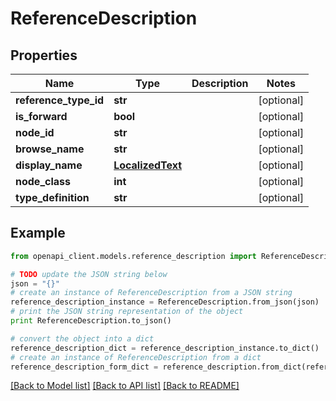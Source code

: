 # ReferenceDescription


## Properties
Name | Type | Description | Notes
------------ | ------------- | ------------- | -------------
**reference_type_id** | **str** |  | [optional] 
**is_forward** | **bool** |  | [optional] 
**node_id** | **str** |  | [optional] 
**browse_name** | **str** |  | [optional] 
**display_name** | [**LocalizedText**](LocalizedText.md) |  | [optional] 
**node_class** | **int** |  | [optional] 
**type_definition** | **str** |  | [optional] 

## Example

```python
from openapi_client.models.reference_description import ReferenceDescription

# TODO update the JSON string below
json = "{}"
# create an instance of ReferenceDescription from a JSON string
reference_description_instance = ReferenceDescription.from_json(json)
# print the JSON string representation of the object
print ReferenceDescription.to_json()

# convert the object into a dict
reference_description_dict = reference_description_instance.to_dict()
# create an instance of ReferenceDescription from a dict
reference_description_form_dict = reference_description.from_dict(reference_description_dict)
```
[[Back to Model list]](../README.md#documentation-for-models) [[Back to API list]](../README.md#documentation-for-api-endpoints) [[Back to README]](../README.md)


